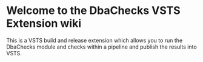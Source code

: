 # Welcome to the DbaChecks VSTS Extension wiki

This is a VSTS build and release extension which allows you to run the DbaChecks module and checks within a pipeline and publish the results into VSTS.
